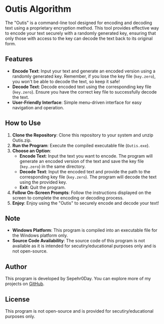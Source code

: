 # Outis Algorithm

The "Outis" is a command-line tool designed for encoding and decoding text using a proprietary encryption method. This tool provides effective way to encode your text securely with a randomly generated key, ensuring that only those with access to the key can decode the text back to its original form.

## Features

- **Encode Text**: Input your text and generate an encoded version using a randomly generated key. Remember, if you lose the key file (`key.zero`), you won't be able to decode the text, so keep it safe!
- **Decode Text**: Decode encoded text using the corresponding key file (`key.zero`). Ensure you have the correct key file to successfully decode the text.
- **User-Friendly Interface**: Simple menu-driven interface for easy navigation and operation.

## How to Use

1. **Clone the Repository**: Clone this repository to your system and unzip Outis.zip.
2. **Run the Program**: Execute the compiled executable file (`Outis.exe`).
3. **Choose an Option**:
   - **Encode Text**: Input the text you want to encode. The program will generate an encoded version of the text and save the key file (`key.zero`) in the same directory.
   - **Decode Text**: Input the encoded text and provide the path to the corresponding key file (`key.zero`). The program will decode the text using the provided key.
   - **Exit**: Quit the program.
4. **Follow On-Screen Prompts**: Follow the instructions displayed on the screen to complete the encoding or decoding process.
5. **Enjoy**: Enjoy using the "Outis" to securely encode and decode your text!

## Note

- **Windows Platform**: This program is compiled into an executable file for the Windows platform only.
- **Source Code Availability**: The source code of this program is not available as it is intended for secutiry/educational purposes only and is not open-source.

## Author

This program is developed by Sepehr0Day. You can explore more of my projects on [GitHub](https://github.com/sepehr0day).

## License

This program is not open-source and is provided for secutiry/educational purposes only.
